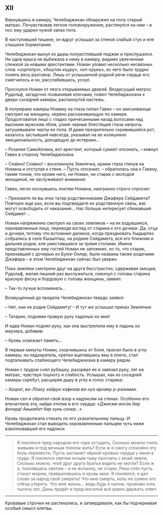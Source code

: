 ## XII

Вернувшись в камеру, Челебиджихан обнаружил на полу старый матрас.
Почувствовав легкое головокружение, растянулся на нем – в нос ему ударил чужой запах пота.

В наступившей тишине, он вдруг услышал за стеной слабый стук и еле слышное бормотание.

Челебиджихан вынул из дыры полуистлевший пиджак и прислушался.
Ни одна крыса не выбежала к нему в камеру, видимо увлеченная слежкой за новыми арестантами.
Номан уловил несколько несвязных слов:
«<var>зортопуз</var>», «<var>боштан къуру</var>», «<var>ел-ерукъ</var>», из чего было трудно понять весь разговор.
Лишь от услышанной родной речи сердце его смягчилось и он, расслабившись, уснул.

Проснулся Номан от лязга открываемых дверей.
Вездесущий матрос Рудольф, загадочно позванивая ключами, повел Челебиджихана к двери соседней камеры, распахнутой настежь.

В полумраке камеры Номану на глаза попал Гавен – он заискивающе смотрел на женщину, нервно расхаживающую по камере.
Продолговатое лицо с гладко причесанными назад волосами над высоким мужским лбом, узкие черные блестящие глаза напрочь затушевывали черты ее пола.
И даже презрительно скривившийся рот, казалось застывший навсегда, указывал на ее излишнюю эмоциональность, доходящую до истерики...

– Розалия Самойловна, вот арестант, который сумеет опознать, – кивнул Гавен в сторону Челебиджихана.

– Славно!
Славно!
– воскликнула Землячка, краем глаза глянув на Номана и отступая к стене.
– Пусть опознает, – обратилась она к Гавену, таким тоном, что кроме него, ни Номан, ни старик с молодой женщиной, не заслуживают внимания.

Гавен, легко коснувшись локтем Номана, наигранно строго спросил:

– Признаете ли вы этих татар родственниками Джафера Сейдамета?
Повторю еще раз, если вы подтвердите их родственную связь, вас могут освободить от наказания...
Нас больше интересует сбежавший Сейдамет ...

Номан напряженно смотрел на своих земляков – на их вздувшиеся, окровавленные лица, переводя взгляд от старика к его дочери.
Да, отца и дочери, потому что вспомнил далекое, когда праздновать Хыдырлез собрались в селе Кызылташ, на родине Сейдамета, вся его ближняя и дальняя родня, еле уместившаяся за тремя столами.
Имена представленных ему гостей Номан не запомнил, но то, что старик, приехавший с дочерью из Буюк-Онлар, были названы также родичами Джафера – в этом Челебиджихан сейчас был уверен.

Пока земляки смотрели друг на друга бесстрастно, сдерживая эмоции, Рудольф, желая лишний раз выслужиться, смахнул с головы старика красную феску и бордовую с головы женщины, заявил:

– Так-то лучше вспоминать...

Возмущенный до предела Челебиджихан твердо заявил:

– Нет, они не родня Сейдамету!
– И тут же услышал приказ Землячки:

– Татарин, подними правую руку ладонью ко мне!

И едва Номан поднял руку, как она выстрелила ему в ладонь из маузера, добавив:

– Кровь освежает память...

В первые минуты Номан, скорчившись от боли, присел было в углу камеры, но надзиратель, крепко вцепившись ему в плечо, стал подталкивать слабеющего Челебиджихана в камеру рядом.

Номан с трудом снял рубашку, разорвал ее и завязал руку, лег на матрас, чувствуя тошноту и слабость.
Услышал, как из соседней камеры скребут, расширяя дыру в углу и голос старика:

– <var>Хазрат, ва-Ллаху хайрун хафизав ва-хуа архаму р-рахимин.</var>

Номан сел и обратил свой взор к надписям на стенах.
Особенно его впечатлила эта, найдя отклик в его сердце:
«<var>Джисми инсан бир фенерд!
Акькибат бир кунь сенер...</var>»

Кровь продолжала стекать по его указательному пальцу.
И Челебиджихан стал выводить окровавленным пальцем чуть ниже взволновавшей его надписи: 

___

> Я поклялся пред народом его горе остудить,
> Сколько можно гнить живыми и под вечным тленом жить?
> Если ж я смогу спокойно эту боль перенести,
> Пусть застынет чёрной кровью сердце у меня в груди.
> Я поклялся светом ясным тьму прогнать с моей земли,
> Сколько можно, чтоб друг друга братья видеть не могли?
> Если ж я, поклявшись светом – и не вспыхну, не сгорю,
> Реки слёз пусть станут морем, превратившись в кровь мою.
> Я поклялся, я дал слово за народ свой умереть!
> Что мне смерть, коль не сумею его слёзы утереть.
> Что мне жизнь... ведь будь я ханом, проживи хоть тысячу лет,
> День придёт и пред могилой всё равно держать ответ.

___

Кровавые строчки не растекались, и затвердевали, как бы подчеркивая особый смысл клятвы.
